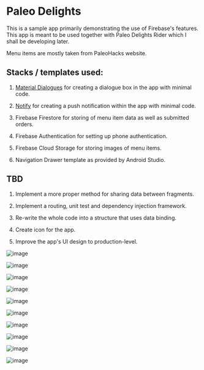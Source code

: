 # Paleo Delights

This is a sample app primarily demonstrating the use of Firebase's features. This app is meant to be used together with Paleo Delights Rider which I shall be developing later. 

Menu items are mostly taken from PaleoHacks website.

## Stacks / templates used:

1. [Material Dialogues](https://github.com/afollestad/material-dialogs) for creating a dialogue box in the app with minimal code.

2. [Notify](https://github.com/Karn/notify) for creating a push notification within the app with minimal code.

3. Firebase Firestore for storing of menu item data as well as submitted orders.

4. Firebase Authentication for setting up phone authentication.

5. Firebase Cloud Storage for storing images of menu items.

6. Navigation Drawer template as provided by Android Studio. 

## TBD

1. Implement a more proper method for sharing data between fragments. 

2. Implement a routing, unit test and dependency injection framework.

3. Re-write the whole code into a structure that uses data binding. 

4. Create icon for the app.  

5. Improve the app's UI design to production-level.


![image](https://user-images.githubusercontent.com/40174427/83353722-267f2280-a387-11ea-8aad-3c39827fe34d.png)

![image](https://user-images.githubusercontent.com/40174427/83354036-2bdd6c80-a389-11ea-9003-609a8eb5f4a7.png)

![image](https://user-images.githubusercontent.com/40174427/83354055-431c5a00-a389-11ea-971f-7fa9655e9e37.png)

![image](https://user-images.githubusercontent.com/40174427/83354071-57605700-a389-11ea-8dbb-d2fe0ae7346f.png)

![image](https://user-images.githubusercontent.com/40174427/83354081-6a732700-a389-11ea-936a-bbba4f98df1b.png)

![image](https://user-images.githubusercontent.com/40174427/83354101-87a7f580-a389-11ea-8904-487e6564e149.png)

![image](https://user-images.githubusercontent.com/40174427/83354117-9bebf280-a389-11ea-8ded-39d4d663911c.png)

![image](https://user-images.githubusercontent.com/40174427/83354130-b02fef80-a389-11ea-86d7-8f27dd9eff3a.png)

![image](https://user-images.githubusercontent.com/40174427/83354143-c2119280-a389-11ea-8d3e-c3aac78fd1db.png)

![image](https://user-images.githubusercontent.com/40174427/83354169-e2d9e800-a389-11ea-836e-acf87c510d10.png)
